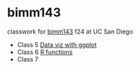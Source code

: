 # bimm143
classwork for [bimm143](https://bioboot.github.io/bimm143_F24/midterm/) f24 at UC San Diego

- Class 5 [Data viz with ggplot]()
- Class 6 [R functions]()
- Class 7 []()
